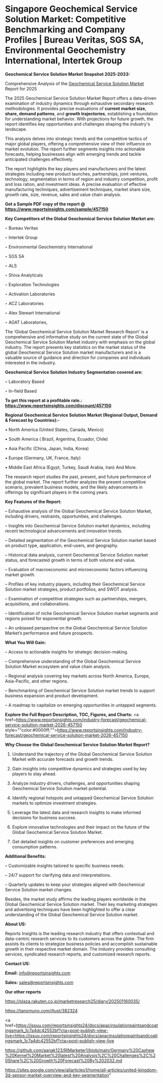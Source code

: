 # Singapore Geochemical Service Solution Market: Competitive Benchmarking and Company Profiles | Bureau Veritas, SGS SA, Environmental Geochemistry International, Intertek Group

<strong>Geochemical Service Solution Market Snapshot 2025-2033:</strong>

Comprehensive Analysis of the <a href=https://www.reportsinsights.com/sample/457150>Geochemical Service Solution Market</a> Report for 2025

The 2025 Geochemical Service Solution Market Report offers a data-driven examination of industry dynamics through exhaustive secondary research methodologies. It provides precise evaluations of <strong>current market size, share, demand patterns</strong>, and <strong>growth trajectories</strong>, establishing a foundation for understanding market behavior. With projections for future growth, the report identifies key opportunities and challenges shaping the industry's landscape.

This analysis delves into strategic trends and the competitive tactics of major global players, offering a comprehensive view of their influence on market evolution. The report further segments insights into actionable forecasts, helping businesses align with emerging trends and tackle anticipated challenges effectively.

The report highlights the key players and manufacturers and the latest strategies including new product launches, partnerships, joint ventures, technology, segmentation in terms of region and industry competition, profit and loss ration, and investment ideas. A precise evaluation of effective manufacturing techniques, advertisement techniques, market share size, growth rate, size, revenue, sales and value chain analysis.

<strong>Get a Sample PDF copy of the report @ <a href=https://www.reportsinsights.com/sample/457150 style=color:#0000ff;>https://www.reportsinsights.com/sample/457150</a></strong>

<strong>Key Competitors of the Global Geochemical Service Solution Market are:</strong>

‣ Bureau Veritas

‣ Intertek Group

‣ Environmental Geochemistry International

‣ SGS SA

‣ ALS

‣ Shiva Analyticals

‣ Exploration Technologies

‣ Activation Laboratories

‣ ACZ Laboratories

‣ Alex Stewart International

‣ AGAT Laboratories,

The ‘Global Geochemical Service Solution Market Research Report’ is a comprehensive and informative study on the current state of the Global Geochemical Service Solution Market industry with emphasis on the global industry. The report presents key statistics on the market status of the global Geochemical Service Solution market manufacturers and is a valuable source of guidance and direction for companies and individuals interested in the industry.

<strong>Geochemical Service Solution Industry Segmentation covered are:</strong>

‣ Laboratory Based

‣ In-field Based

<strong>To get this report at a profitable rate.: <a href=https://www.reportsinsights.com/discount/457150 style=color:#0000ff;>https://www.reportsinsights.com/discount/457150</a></strong>

<strong>Regional Geochemical Service Solution Market (Regional Output, Demand &amp; Forecast by Countries):-</strong>

• North America (United States, Canada, Mexico)

• South America ( Brazil, Argentina, Ecuador, Chile)

• Asia Pacific (China, Japan, India, Korea)

• Europe (Germany, UK, France, Italy)

• Middle East Africa (Egypt, Turkey, Saudi Arabia, Iran) And More.

The research report studies the past, present, and future performance of the global market. The report further analyzes the present competitive scenario, prevalent business models, and the likely advancements in offerings by significant players in the coming years.

<strong>Key Features of the Report:</strong>

– Exhaustive analysis of the Global Geochemical Service Solution Market, including drivers, restraints, opportunities, and challenges.

– Insights into Geochemical Service Solution market dynamics, including recent technological advancements and innovation trends.

– Detailed segmentation of the Geochemical Service Solution market based on product type, application, end-users, and geography.

– Historical data analysis, current Geochemical Service Solution market status, and forecasted growth in terms of both volume and value.

– Evaluation of macroeconomic and microeconomic factors influencing market growth.

– Profiles of key industry players, including their Geochemical Service Solution market strategies, product portfolios, and SWOT analysis.

– Examination of competitive strategies such as partnerships, mergers, acquisitions, and collaborations.

– Identification of niche Geochemical Service Solution market segments and regions poised for exponential growth.

– An unbiased perspective on the Global Geochemical Service Solution Market’s performance and future prospects.

<strong>What You Will Gain:</strong>

– Access to actionable insights for strategic decision-making.

– Comprehensive understanding of the Global Geochemical Service Solution Market ecosystem and value chain analysis.

– Regional analysis covering key markets across North America, Europe, Asia-Pacific, and other regions.

– Benchmarking of Geochemical Service Solution market trends to support business expansion and product development.

– A roadmap to capitalize on emerging opportunities in untapped segments.

<strong>Explore the Full Report Description, TOC, Figures, and Charts:</strong>
<a href=https://www.reportsinsights.com/industry-forecast/geochemical-service-solution-market-2026-457150 style=""color:#0000ff;"">https://www.reportsinsights.com/industry-forecast/geochemical-service-solution-market-2026-457150</a>

<strong>Why Choose the Global Geochemical Service Solution Market Report?</strong>

1. Understand the trajectory of the Global Geochemical Service Solution Market with accurate forecasts and growth trends.

2. Gain insights into competitive dynamics and strategies used by key players to stay ahead.

3. Analyze industry drivers, challenges, and opportunities shaping Geochemical Service Solution market potential.

4. Identify regional hotspots and untapped Geochemical Service Solution markets to optimize investment strategies.

5. Leverage the latest data and research insights to make informed decisions for business success.

6. Explore innovative technologies and their impact on the future of the Global Geochemical Service Solution Market.

7. Get detailed insights on customer preferences and emerging consumption patterns.

<strong>Additional Benefits:</strong>

– Customizable insights tailored to specific business needs.

– 24/7 support for clarifying data and interpretations.

– Quarterly updates to keep your strategies aligned with Geochemical Service Solution market changes.

Besides, the market study affirms the leading players worldwide in the Global Geochemical Service Solution market. Their key marketing strategies and advertising techniques have been highlighted to offer a clear understanding of the Global Geochemical Service Solution market.

<strong><strong>About US</strong>:</strong>

Reports Insights is the leading research industry that offers contextual and data-centric research services to its customers across the globe. The firm assists its clients to strategize business policies and accomplish sustainable growth in their respective market domain. The industry provides consulting services, syndicated research reports, and customized research reports.

<strong>Contact US:</strong>

<p class=><b>Email:</b> <a href=mailto:info@reportsinsights.com>info@reportsinsights.com</a></p>
<p class=><b>Sales:</b> <a href=mailto:sales@reportsinsights.com>sales@reportsinsights.com</a></p>

<strong>Our other reports</strong>

<a href=https://plaza.rakuten.co.jp/marketresearch25/diary/202501160035/>https://plaza.rakuten.co.jp/marketresearch25/diary/202501160035/</a>

<a href=https://tanomuno.com/illust/382324>https://tanomuno.com/illust/382324</a>

<a href=https://issuu.com/reportsinsights24/docs/apacinsulationpaintsandcoatingsmark_1c7a4dc42552bf?cta=post-publish-view-live>https://issuu.com/reportsinsights24/docs/apacinsulationpaintsandcoatingsmark_1c7a4dc42552bf?cta=post-publish-view-live</a>

<a href=https://github.com/aanak123/RIMarketer1/blob/main/Germany%20Cashew%20Kernel%20Market%20latest%20Analysis%2C%20Challenges%2C%20Share%2C%20Growth%20Forecast%20By%202032.md>https://github.com/aanak123/RIMarketer1/blob/main/Germany%20Cashew%20Kernel%20Market%20latest%20Analysis%2C%20Challenges%2C%20Share%2C%20Growth%20Forecast%20By%202032.md</a>

<a href=https://sites.google.com/view/allarticles1/home/all-articles/united-kingdom-3d-sensor-market-overview-and-key-segmentation>https://sites.google.com/view/allarticles1/home/all-articles/united-kingdom-3d-sensor-market-overview-and-key-segmentation</a>"
